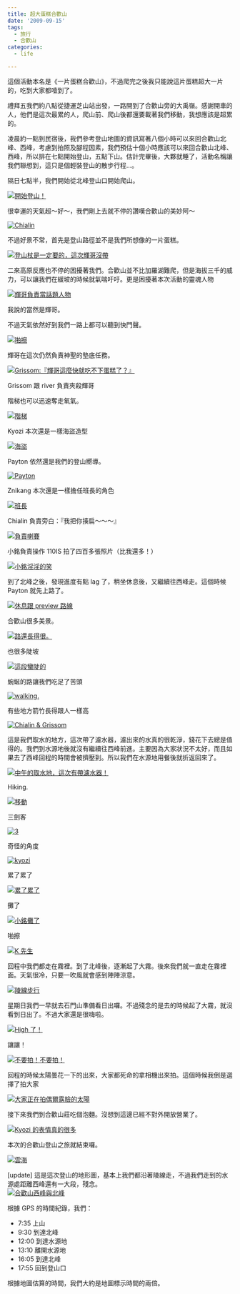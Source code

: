 ```yaml
---
title: 超大蛋糕合歡山
date: '2009-09-15'
tags:
  - 旅行
  - 合歡山
categories:
  - life

---
```

這個活動本名是《一片蛋糕合歡山》，不過爬完之後我只能說這片蛋糕超大一片的，吃到大家都噎到了。  
  
禮拜五我們約八點從捷運芝山站出發，一路開到了合歡山旁的大禹嶺。感謝開車的人，他們是這次最累的人，爬山前、爬山後都還要載著我們移動，我想應該是超累的。  
  
凌晨約一點到民宿後，我們參考登山地圖的資訊寫著八個小時可以來回合歡山北峰、西峰，考慮到拍照及腳程因素，我們預估十個小時應該可以來回合歡山北峰、西峰，所以排在七點開始登山，五點下山。估計完畢後，大夥就睡了，活動名稱讓我們聯想到，這只是個輕裝登山的散步行程…。  
  
隔日七點半，我們開始從北峰登山口開始爬山。  
  
[![開始登山！](images/0.jpg)](http://www.flickr.com/photos/yurenju/3919529999/ "Flickr 上 yurenju 的 開始登山！")  
  
很幸運的天氣超～好～，我們剛上去就不停的讚嘆合歡山的美妙阿～  
  
[![Chialin](images/1.jpg)](http://www.flickr.com/photos/yurenju/3919537979/ "Flickr 上 yurenju 的 Chialin")  
  
  
  
  
  
不過好景不常，首先是登山路徑並不是我們所想像的一片蛋糕。  
  
[![登山杖是一定要的，這次輝哥沒帶](images/2.jpg)](http://www.flickr.com/photos/yurenju/3919530833/ "Flickr 上 yurenju 的 登山杖是一定要的，這次輝哥沒帶")  
  
二來高原反應也不停的困擾著我們。合歡山並不比加羅湖難爬，但是海拔三千的威力，可以讓我們在緩坡的時候就氣喘吁吁。更是困擾著本次活動的靈魂人物  
  
[![輝哥負責當話題人物](images/3.jpg)](http://www.flickr.com/photos/yurenju/3919532777/ "Flickr 上 yurenju 的 輝哥負責當話題人物")  
  
我說的當然是輝哥。  
  
不過天氣依然好到我們一路上都可以聽到快門聲。  
  
[![啪擦](images/4.jpg)](http://www.flickr.com/photos/yurenju/3919535137/ "Flickr 上 yurenju 的 啪擦")  
  
輝哥在這次仍然負責神聖的墊底任務。  
  
[![Grissom:『輝哥這麼快就吃不下蛋糕了？』](images/5.jpg)](http://www.flickr.com/photos/yurenju/3920319298/ "Flickr 上 yurenju 的 Grissom:『輝哥這麼快就吃不下蛋糕了？』")  
  
Grissom 跟 river 負責夾殺輝哥  
  
階梯也可以迅速奪走氧氣。  
  
[![階梯](images/6.jpg)](http://www.flickr.com/photos/yurenju/3920320216/ "Flickr 上 yurenju 的 階梯")  
  
Kyozi 本次還是一樣海盜造型  
  
[![海盜](images/7.jpg)](http://www.flickr.com/photos/yurenju/3919543195/ "Flickr 上 yurenju 的 海盜")  
  
Payton 依然還是我們的登山嚮導。  
  
[![Payton](images/8.jpg)](http://www.flickr.com/photos/yurenju/3920327368/ "Flickr 上 yurenju 的 Payton")  
  
Znikang 本次還是一樣擔任班長的角色  
  
[![班長](images/9.jpg)](http://www.flickr.com/photos/yurenju/3920328162/ "Flickr 上 yurenju 的 班長")  
  
Chialin 負責旁白：『我把你揍扁～～～』  
  
[![負責喇賽](images/10.jpg)](http://www.flickr.com/photos/yurenju/3920328956/ "Flickr 上 yurenju 的 負責喇賽")  
  
小銘負責操作 110IS 拍了四百多張照片（比我還多！）  
  
[![小銘淫淫的笑](images/11.jpg)](http://www.flickr.com/photos/yurenju/3919546609/ "Flickr 上 yurenju 的 小銘淫淫的笑")  
  
到了北峰之後，發現進度有點 lag 了，稍坐休息後，又繼續往西峰走。這個時候 Payton 就先上路了。  
  
[![休息跟 preview 路線](images/12.jpg)](http://www.flickr.com/photos/yurenju/3919542131/ "Flickr 上 yurenju 的 休息跟 preview 路線")  
  
合歡山很多美景。  
  
[![路還長得很。](images/13.jpg)](http://www.flickr.com/photos/yurenju/3919551713/ "Flickr 上 yurenju 的 路還長得很。")  
  
也很多陡坡  
  
[![這段蠻陡的](images/14.jpg)](http://www.flickr.com/photos/yurenju/3919563915/ "Flickr 上 yurenju 的 這段蠻陡的")  
  
蜿蜒的路讓我們吃足了苦頭  
  
[![walking.](images/15.jpg)](http://www.flickr.com/photos/yurenju/3919565631/ "Flickr 上 yurenju 的 walking.")  
  
有些地方箭竹長得跟人一樣高  
  
[![Chialin & Grissom](images/16.jpg)](http://www.flickr.com/photos/yurenju/3920351550/ "Flickr 上 yurenju 的 Chialin & Grissom")  
  
這是我們取水的地方，這次帶了濾水器，濾出來的水真的很乾淨，錢花下去總是值得的。我們到水源地後就沒有繼續往西峰前進。主要因為大家狀況不太好，而且如果去了西峰回程的時間會被擠壓到。所以我們在水源地用餐後就折返回來了。  
  
[![中午的取水地，這次有帶濾水器！](images/17.jpg)](http://www.flickr.com/photos/yurenju/3920353276/ "Flickr 上 yurenju 的 中午的取水地，這次有帶濾水器！")  
  
Hiking.  
  
[![移動](images/18.jpg)](http://www.flickr.com/photos/yurenju/3919575155/ "Flickr 上 yurenju 的 移動")  
  
三劍客  
  
[![3](images/19.jpg)](http://www.flickr.com/photos/yurenju/3920361266/ "Flickr 上 yurenju 的 3")  
  
奇怪的角度  
  
[![kyozi](images/20.jpg)](http://www.flickr.com/photos/yurenju/3919579503/ "Flickr 上 yurenju 的 kyozi")  
  
累了累了  
  
[![累了累了](images/21.jpg)](http://www.flickr.com/photos/yurenju/3919582651/ "Flickr 上 yurenju 的 累了累了")  
  
攤了  
  
[![小銘攤了](images/22.jpg)](http://www.flickr.com/photos/yurenju/3919592525/ "Flickr 上 yurenju 的 小銘攤了")  
  
啪擦  
  
[![K 先生](images/23.jpg)](http://www.flickr.com/photos/yurenju/3919593559/ "Flickr 上 yurenju 的 K 先生")  
  
回程中我們都走在霧裡。到了北峰後，逐漸起了大霧。後來我們就一直走在霧裡面。天氣很冷，只要一吹風就會感到陣陣涼意。  
  
[![陵線步行](images/24.jpg)](http://www.flickr.com/photos/yurenju/3919598359/ "Flickr 上 yurenju 的 陵線步行")  
  
星期日我們一早就去石門山準備看日出囉。不過殘念的是去的時候起了大霧，就沒看到日出了。不過大家還是很嗨啦。  
  
[![High 了！](images/25.jpg)](http://www.flickr.com/photos/yurenju/3920393204/ "Flickr 上 yurenju 的 High 了！")  
  
讓讓！  
  
[![不要拍！不要拍！](images/26.jpg)](http://www.flickr.com/photos/yurenju/3919614171/ "Flickr 上 yurenju 的 不要拍！不要拍！")  
  
回程的時候太陽曇花一下的出來，大家都死命的拿相機出來拍。這個時候我倒是選擇了拍大家  
  
[![大家正在拍偶爾露臉的太陽](images/27.jpg)](http://www.flickr.com/photos/yurenju/3919614933/ "Flickr 上 yurenju 的 大家正在拍偶爾露臉的太陽")  
  
接下來我們到合歡山莊吃個泡麵。沒想到這邊已經不對外開放營業了。  
  
[![Kyozi 的表情真的很多](images/28.jpg)](http://www.flickr.com/photos/yurenju/3919616633/ "Flickr 上 yurenju 的 Kyozi 的表情真的很多")  
  
本次的合歡山登山之旅就結束囉。  
  
[![雲海](images/29.jpg)](http://www.flickr.com/photos/yurenju/3919620439/ "Flickr 上 yurenju 的 雲海")  
  
\[update\] 這是這次登山的地形圖，基本上我們都沿著陵線走，不過我們走到的水源處距離西峰還有一大段，殘念。  
[![合歡山西峰與北峰](images/30.jpg)](http://www.flickr.com/photos/yurenju/3920484896/ "Flickr 上 yurenju 的 合歡山西峰與北峰")  
  
根據 GPS 的時間紀錄，我們：  
  

*   7:35 上山
*   9:30 到達北峰
*   12:00 到達水源地
*   13:10 離開水源地
*   16:05 到達北峰
*   17:55 回到登山口

根據地圖估算的時間，我們大約是地圖標示時間的兩倍。